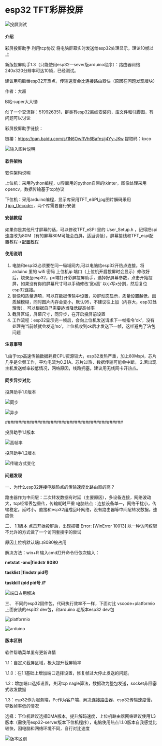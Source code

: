 # esp32 TFT彩屏投屏

![投屏测试](https://images.gitee.com/uploads/images/2021/0811/201012_5c0e385c_8230134.jpeg "46CE76441F9755A60DA0D1C276951F2F.jpg")

#### 介绍
彩屏投屏助手 利用tcp协议 将电脑屏幕实时发送给esp32处理显示，理论10帧以上

新版投屏助手1.3（只能使用esp32—sever版arduino程序）：路由器网络240x320分辨率可达10帧，已经测试。

建议用电脑给esp32开热点，传输速度会比连接路由器快（原因在问题发现版块）

作者：大超

B站:super大大怪i

创了一个交流群：519926351，群类有esp32离线安装包，库文件和引脚图，有问题可以讨论

彩屏投屏助手链接：

链接：https://pan.baidu.com/s/1N6OwRVh6Bafnsij4Yy-JKw 
提取码：kxco

![输入图片说明](https://images.gitee.com/uploads/images/2021/0715/165024_1a872ad8_8230134.png "%]@9]RCQARY~TCD_`)X}D1G.png")

#### 软件架构
软件架构说明

上位机：采用Python编程，ui界面用的python自带的tkinter，图像处理采用opencv，数据传输基于tcp协议

下位机：采用arduino编程，显示库采用TFT_eSPI,jpg图片解码采用 [Tjpg_Decoder](https://github.com/Bodmer/TJpg_Decoder)，两个库需要自行安装

#### 安装教程

如果你是其他尺寸屏幕的话，可以修改TFT_eSPI 里的 User_Setup.h ，记得把spi速度改为80M（有的屏幕80M可能会白屏，适当调低），屏幕接线和TFT_espi配置教程->[配置教程](https://blog.csdn.net/finedayforu/article/details/108975245)

#### 使用说明


1.  电脑和esp32必须要在同一局域网内,可以电脑给esp32开热点连接，将arduino 里的 wifi 密码 上位机ip 端口（上位机开启投屏时会显示）修改好后，烧录至esp32，pc端打开彩屏投屏助手，选择好屏幕参数，点击开始投屏，如果没有你的屏幕尺寸可以手动修改‘宽x高’ 以小写x分割，然后复位esp32连接。
2.  镜像和质量选项，可以在数据传输中设置，彩屏动态显示，质量设置越低，画质越模糊，同时图片内存会变小，默认95，不建议往上加（内存大，esp32处理慢），可以根据自己需要适当降低提高帧率
3.  截屏区域，屏幕尺寸，同异步，在开启投屏前设置
4.  工作流程：esp32显示完一帧后，会向上位机发送请求下一帧指令‘ok’，没有处理完当前帧就会发送‘no’，上位机收到ok后才发送下一帧，这样避免了沾包问题

#### 注意事项

1.由于tcp高速传输数据耗费CPU资源较大，esp32发热严重，加上80Mspi，芯片几乎是全频工作，平均电流为0.21A。芯片过热，数据传输可能会中断。
2.若出现主机发送帧率较低情况，网络原因，线路拥塞，建议用无线网卡开热点。


#### 同步异步对比

投屏助手1.0版本

![同步](https://images.gitee.com/uploads/images/2021/0717/113024_137b901e_8230134.png "OF~{Z[$(~PUA{PTJ_MAYVQ8.png")

![异步](https://images.gitee.com/uploads/images/2021/0717/113043_bd2d4b83_8230134.png "(AUJT7TZZIA9OO[EWS@BILI.png")

############################################

投屏助手1.1版本

![高帧率](https://images.gitee.com/uploads/images/2021/0723/183928_04dcf880_8230134.png "45D1B7F8CC075C210CF08C98FEEC88F4.png")

投屏助手1.2版本

![传输方式变化](https://images.gitee.com/uploads/images/2021/0801/134613_44d444b4_8230134.png ")00KTN[UCT(FFGK$582Q_FA.png")

#### 问题发现
一、为什么esp32连接电脑热点的传输速度比路由器的高？

路由器作为中间层：二次转发数据有时延（主要原因），多设备连接，网络波动大，tcp经常丢包重传，传输耗时严重
电脑热点：连接设备单一，网络干扰小，传输稳定，延时小，直接和esp32组成回环网络，没有路由器等中间层转发数据，速度快

二、
1.1版本 点击开始投屏后，出现报错 Error: [WinError 10013] 以一种访问权限不允许的方式做了一个访问套接字的尝试

原因上位机默认端口8080被占用

解决方法：win+R 输入cmd打开命令行依次输入：

 **netstat -ano|findstr 8080** 

 **tasklist |findstr pid号** 

 **taskkill /pid pid号 /F**  

![端口占用解决](https://images.gitee.com/uploads/images/2021/0724/111205_e1a55780_8230134.png "端口占用解决.png")

三、
不同的esp32固件包，代码执行效率不一样，下面对比 vscode+platformio 上面安装的esp32 dev包，和arduino 老版本esp32 dev包 

![platformio](https://images.gitee.com/uploads/images/2021/0723/182843_38ce2e89_8230134.png "`BE8P[6DKL)9XP}J({Y{L13.png")

![arduino](https://images.gitee.com/uploads/images/2021/0723/182942_bf079584_8230134.png "MB5D](QWP$[KAD4_HE03V)3.png")

#### 版本区别 

软件帮助菜单里有更新详情

1.1：自定义截屏区域，极大提升截屏帧率

1.1.0：在1.1基础上增加端口选择设置，修复帧过大停止发送的问题。

1.2：增加端口选择设置，关闭tcp nagle算法，数据改为整包发送，socket非阻塞式收发数据

1.3：esp32作为服务端，Pc作为客户端，解决连接路由器，esp32传输速度慢，导致帧率低的情况

选择：下位机建议选择DMA版本，提升解码速度，上位机路由器网络建议使用1.3版本（需使用esp32-server版本下位机程序），电脑使用热点1.1.0版本自我感觉比较快，因电脑和网络环境不同，自行对比速度

![版本区别](https://images.gitee.com/uploads/images/2021/0811/195245_cf2ad4d3_8230134.png "1.3.png")
